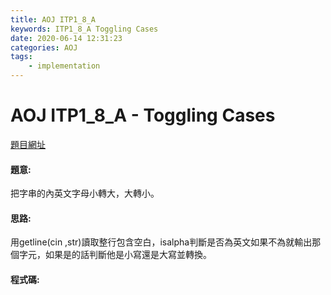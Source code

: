 ```yaml
---
title: AOJ ITP1_8_A
keywords: ITP1_8_A Toggling Cases
date: 2020-06-14 12:31:23
categories: AOJ
tags:
    - implementation
---
```

# AOJ ITP1_8_A - Toggling Cases
[題目網址](https://onlinejudge.u-aizu.ac.jp/courses/lesson/2/ITP1/all/ITP1_8_A)

#### 題意:
把字串的內英文字母小轉大，大轉小。
<!-- more -->
#### 思路:
用getline(cin ,str)讀取整行包含空白，isalpha判斷是否為英文如果不為就輸出那個字元，如果是的話判斷他是小寫還是大寫並轉換。

#### 程式碼:
<script src="https://gist.github.com/Daviswww/efba99d8da45aad2f6d8fbc67cf22213.js"></script>